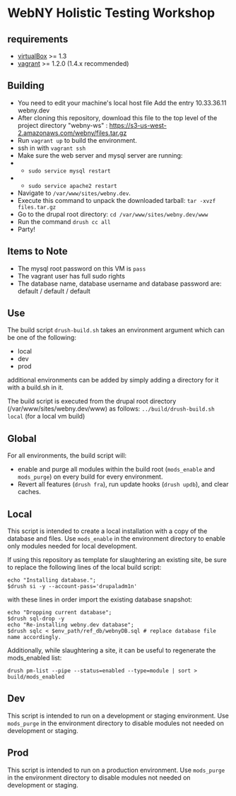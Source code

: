 WebNY Holistic Testing Workshop
===============================

requirements
------------
* [virtualBox](https://www.virtualbox.org/wiki/Downloads) >= 1.3
* [vagrant](http://downloads.vagrantup.com/) >= 1.2.0 (1.4.x recommended)

Building
---
* You need to edit your machine's local host file Add the entry 10.33.36.11 webny.dev
* After cloning this repository, download this file to the top level of the project directory "webny-ws" : https://s3-us-west-2.amazonaws.com/webny/files.tar.gz
* Run `vagrant up` to build the environment.
* ssh in with `vagrant ssh`
* Make sure the web server and mysql server are running:
* * `sudo service mysql restart`
* * `sudo service apache2 restart`
* Navigate to `/var/www/sites/webny.dev`.
* Execute this command to unpack the downloaded tarball:  `tar -xvzf files.tar.gz`
* Go to the drupal root directory:  `cd /var/www/sites/webny.dev/www`
* Run the command `drush cc all`
* Party!

Items to Note
-------------
* The mysql root password on this VM is `pass`
* The vagrant user has full sudo rights
* The database name, database username and database password are:  default / default / default

Use
---

The build script `drush-build.sh` takes an environment argument which can be
one of the following:

* local
* dev
* prod

additional environments can be added by simply adding a directory for it with
a build.sh in it.

The build script is executed from the drupal root directory (/var/www/sites/webny.dev/www) as follows:  `../build/drush-build.sh local` (for a local vm build)

Global
------
For all environments, the build script will:

* enable and purge all modules within the build root (`mods_enable` and `mods_purge`) on every build for every environment.
* Revert all features (`drush fra`), run update hooks (`drush updb`), and clear caches.

Local
-----
This script is intended to create a local installation with a copy of the database and files. Use `mods_enable` in the environment directory to enable only modules needed for local development.

If using this repository as template for slaughtering an existing site, be sure to replace the following lines of the local build script:

    echo "Installing database.";
    $drush si -y --account-pass='drupaladm1n'

with these lines in order import the existing database snapshot:

    echo "Dropping current database";
    $drush sql-drop -y
    echo "Re-installing webny.dev database";
    $drush sqlc < $env_path/ref_db/webnyDB.sql # replace database file name accordingly.
    
Additionally, while slaughtering a site, it can be useful to regenerate the mods_enabled list:

    drush pm-list --pipe --status=enabled --type=module | sort > build/mods_enabled

Dev
-----
This script is intended to run on a development or staging environment. Use `mods_purge` in the environment directory to disable modules not needed on development or staging.

Prod
-----
This script is intended to run on a production environment. Use `mods_purge` in the environment directory to disable modules not needed on development or staging.
